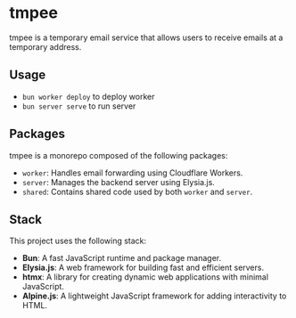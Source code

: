 # tmpee
tmpee is a temporary email service that allows users to receive emails at a temporary address.

## Usage
- `bun worker deploy` to deploy worker
- `bun server serve` to run server

## Packages
tmpee is a monorepo composed of the following packages:

- `worker`: Handles email forwarding using Cloudflare Workers.
- `server`: Manages the backend server using Elysia.js.
- `shared`: Contains shared code used by both `worker` and `server`.

## Stack
This project uses the following stack:

- **Bun**: A fast JavaScript runtime and package manager.
- **Elysia.js**: A web framework for building fast and efficient servers.
- **htmx**: A library for creating dynamic web applications with minimal JavaScript.
- **Alpine.js**: A lightweight JavaScript framework for adding interactivity to HTML.
